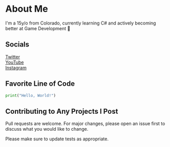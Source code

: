 # About Me

I'm a 15y/o from Colorado, currently learning C# and actively becoming better at Game Development 🚀

## Socials

[Twitter](twitter.com/hudlezz) \
[YouTube](youtube.com/hudlez) \
[Instagram](instagram.com/hudlez)

## Favorite Line of Code
```python
print("Hello, World!")
```

## Contributing to Any Projects I Post
Pull requests are welcome. For major changes, please open an issue first to discuss what you would like to change.

Please make sure to update tests as appropriate.
